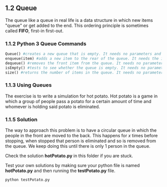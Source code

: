 ## 1.2 Queue
The queue like a queue in real life is a data structure in which new items "queue" or get added to the end. This ordering principle is sometimes called **FIFO**, first-in first-out.

### 1.1.2 Python 3 Queue Commands
```python
Queue() #creates a new queue that is empty. It needs no parameters and returns an empty queue.
enqueue(item) #adds a new item to the rear of the queue. It needs the item and returns nothing.
dequeue() #removes the front item from the queue. It needs no parameters and returns the item. The queue is modified.
isEmpty() #tests to see whether the queue is empty. It needs no parameters and returns a boolean value.
size() #returns the number of items in the queue. It needs no parameters and returns an integer.
```

### 1.1.3 Using Queues

The exercise is to write a simulation for hot potato. Hot potato is a game in which a group of people pass a potato for a certain amount of time and whomever is holding said potato is eliminated. 

### 1.1.5 Solution

The way to approach this problem is to have a circular queue in which the people in the front are moved to the back. This happens for *x* times before stopping, when stopped that person is eliminated and so is removed from the queue. We keep doing this until there is only 1 person in the queue.

Check the solution **hotPotato.py** in this folder if you are stuck.

Test your own solutions by making sure your python file is named **hotPotato.py** and then running the **testPotato.py** file.

```python
python testPotato.py
```
